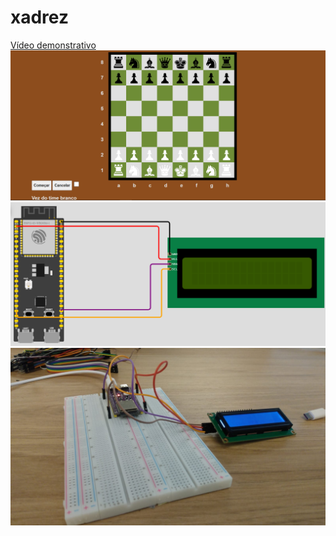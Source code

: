 # xadrez
<a href="https://www.youtube.com/watch?v=jSJb0L2z9xk">Vídeo demonstrativo<a>
<img src="https://github.com/TheLeleo/xadrez/blob/main/xadrez_images/xadrez_img.PNG">
<img src="https://github.com/TheLeleo/xadrez/blob/main/xadrez_images/guia%20de%20montagem.PNG">
<img src="https://github.com/TheLeleo/M4_SPRINTS/blob/main/SEMANA_07/xadrez_images/WhatsApp%20Image%202022-12-08%20at%2015.50.38.jpeg">
